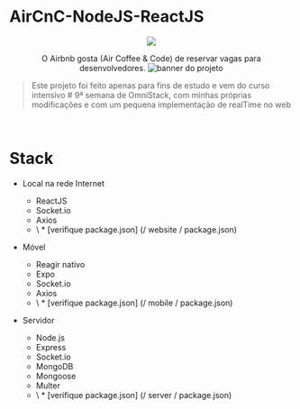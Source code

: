 # AirCnC-NodeJS-ReactJS

<p align = "center">
  <img src = "https://github.com/daltonmenezes/aircnc/raw/master/mobile/src/assets/logo@3x.png" />
</p>

<p align = "center">
O Airbnb gosta (Air Coffee & Code) de reservar vagas para desenvolvedores.

<img src = "https://github.com/daltonmenezes/aircnc/raw/master/banner.png" alt = "banner do projeto" />

> Este projeto foi feito apenas para fins de estudo e vem do curso intensivo # 9ª semana de OmniStack, com minhas próprias modificações e com um pequena implementação de realTime no web
</p> <br/>

</p>

# Stack

- Local na rede Internet
  - ReactJS
  - Socket.io
  - Axios
  - \ * [verifique package.json] (/ website / package.json)

- Móvel
  - Reagir nativo
  - Expo
  - Socket.io
  - Axios
  - \ * [verifique package.json] (/ mobile / package.json)  

- Servidor
  - Node.js
  - Express
  - Socket.io
  - MongoDB
  - Mongoose
  - Multer
  - \ * [verifique package.json] (/ server / package.json)
